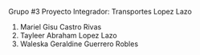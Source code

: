 Grupo #3 Proyecto Integrador: Transportes Lopez Lazo
1. Mariel Gisu Castro Rivas
2. Tayleer Abraham Lopez Lazo
3. Waleska Geraldine Guerrero Robles
